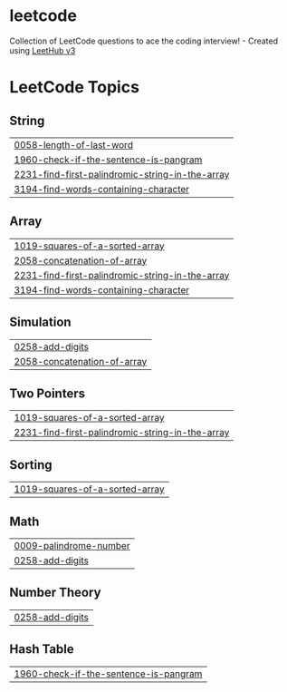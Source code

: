 # leetcode
Collection of LeetCode questions to ace the coding interview! - Created using [LeetHub v3](https://github.com/raphaelheinz/LeetHub-3.0)

<!---LeetCode Topics Start-->
# LeetCode Topics
## String
|  |
| ------- |
| [0058-length-of-last-word](https://github.com/arsshuz/leetcode/tree/master/0058-length-of-last-word) |
| [1960-check-if-the-sentence-is-pangram](https://github.com/arsshuz/leetcode/tree/master/1960-check-if-the-sentence-is-pangram) |
| [2231-find-first-palindromic-string-in-the-array](https://github.com/arsshuz/leetcode/tree/master/2231-find-first-palindromic-string-in-the-array) |
| [3194-find-words-containing-character](https://github.com/arsshuz/leetcode/tree/master/3194-find-words-containing-character) |
## Array
|  |
| ------- |
| [1019-squares-of-a-sorted-array](https://github.com/arsshuz/leetcode/tree/master/1019-squares-of-a-sorted-array) |
| [2058-concatenation-of-array](https://github.com/arsshuz/leetcode/tree/master/2058-concatenation-of-array) |
| [2231-find-first-palindromic-string-in-the-array](https://github.com/arsshuz/leetcode/tree/master/2231-find-first-palindromic-string-in-the-array) |
| [3194-find-words-containing-character](https://github.com/arsshuz/leetcode/tree/master/3194-find-words-containing-character) |
## Simulation
|  |
| ------- |
| [0258-add-digits](https://github.com/arsshuz/leetcode/tree/master/0258-add-digits) |
| [2058-concatenation-of-array](https://github.com/arsshuz/leetcode/tree/master/2058-concatenation-of-array) |
## Two Pointers
|  |
| ------- |
| [1019-squares-of-a-sorted-array](https://github.com/arsshuz/leetcode/tree/master/1019-squares-of-a-sorted-array) |
| [2231-find-first-palindromic-string-in-the-array](https://github.com/arsshuz/leetcode/tree/master/2231-find-first-palindromic-string-in-the-array) |
## Sorting
|  |
| ------- |
| [1019-squares-of-a-sorted-array](https://github.com/arsshuz/leetcode/tree/master/1019-squares-of-a-sorted-array) |
## Math
|  |
| ------- |
| [0009-palindrome-number](https://github.com/arsshuz/leetcode/tree/master/0009-palindrome-number) |
| [0258-add-digits](https://github.com/arsshuz/leetcode/tree/master/0258-add-digits) |
## Number Theory
|  |
| ------- |
| [0258-add-digits](https://github.com/arsshuz/leetcode/tree/master/0258-add-digits) |
## Hash Table
|  |
| ------- |
| [1960-check-if-the-sentence-is-pangram](https://github.com/arsshuz/leetcode/tree/master/1960-check-if-the-sentence-is-pangram) |
<!---LeetCode Topics End-->
